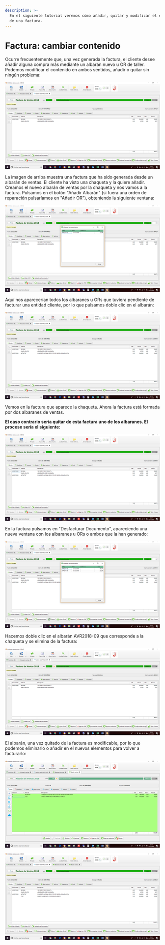 ```yaml
---
description: >-
  En el siguiente tutorial veremos cómo añadir, quitar y modificar el contenido
  de una factura.
---
```


# Factura: cambiar contenido

Ocurre frecuentemente que, una vez generada la factura, el cliente desee añadir alguna compra más mediante un albarán nuevo u OR de taller. Podemos modificar el contenido en ambos sentidos, añadir o quitar sin ningún problema:

![](../../.gitbook/assets/image%20%28100%29.png)

La imagen de arriba muestra una factura que ha sido generada desde un albarán de ventas. El cliente ha visto una chaqueta y la quiere añadir. Creamos el nuevo albarán de ventas por la chaqueta y nos vamos a la factura. Pulsamos en el botón "Añadir Albarán" \(si fuera una orden de reparación pulsaríamos en "Añadir OR"\), obteniendo la siguiente ventana:

![](../../.gitbook/assets/image%20%28146%29.png)

Aquí nos aparecerían todos los albaranes u ORs que tuviera pendiente de facturar una entidad cliente, por lo que pulsamos doble clic en el albarán:

![](../../.gitbook/assets/image%20%28110%29.png)

Vemos en la factura que aparece la chaqueta. Ahora la factura está formada por dos albaranes de ventas.

**El caso contrario sería quitar de esta factura uno de los albaranes. El proceso sería el siguiente:**

![](../../.gitbook/assets/image%20%2862%29.png)

En la factura pulsamos en "Desfacturar Documento", apareciendo una nueva ventana con los albaranes u ORs o ambos que la han generado:

![](../../.gitbook/assets/image%20%2839%29.png)

Hacemos doble clic en el albarán AVR2018-09 que corresponde a la chaqueta y se elimina de la factura:

![](../../.gitbook/assets/image%20%28121%29.png)

El albarán, una vez quitado de la factura es modificable, por lo que podemos eliminarlo o añadir en el nuevos elementos para volver a facturarlo:

![Hemos a&#xF1;adido al albar&#xE1;n de referencia AVR2018-69 un casco](../../.gitbook/assets/image%20%28144%29.png)

![Al a&#xF1;adir albar&#xE1;n vemos como hemos modificado el contenido de la factura con un casco](../../.gitbook/assets/image%20%28158%29.png)

